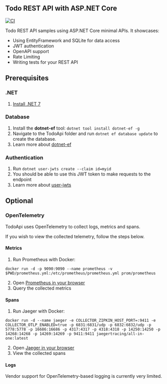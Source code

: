 ## Todo REST API with ASP.NET Core

[![CI](https://github.com/davidfowl/TodoApi/actions/workflows/ci.yaml/badge.svg)](https://github.com/davidfowl/TodoApi/actions/workflows/ci.yaml)

Todo REST API samples using ASP.NET Core minimal APIs. It showcases:

- Using EntityFramework and SQLite for data access
- JWT authentication
- OpenAPI support
- Rate Limiting
- Writing tests for your REST API

## Prerequisites

### .NET

1. [Install .NET 7](https://dotnet.microsoft.com/en-us/download)

### Database

1. Install the **dotnet-ef** tool: `dotnet tool install dotnet-ef -g`
1. Navigate to the TodoApi folder and run `dotnet ef database update` to create the database.
1. Learn more about [dotnet-ef](https://learn.microsoft.com/en-us/ef/core/cli/dotnet)

### Authentication

1. Run `dotnet user-jwts create --claim id=myid`
1. You should be able to use this JWT token to make requests to the endpoint
1. Learn more about [user-jwts](https://learn.microsoft.com/en-us/aspnet/core/fundamentals/minimal-apis/security?view=aspnetcore-7.0#using-dotnet-user-jwts-to-improve-development-time-testing)

## Optional

### OpenTelemetry

TodoApi uses OpenTelemetry to collect logs, metrics and spans.

If you wish to view the collected telemetry, follow the steps below.

#### Metrics

1. Run Prometheus with Docker:

```
docker run -d -p 9090:9090 --name prometheus -v $PWD/prometheus.yml:/etc/prometheus/prometheus.yml prom/prometheus
```

2. Open [Prometheus in your browser](http://localhost:9090/)
3. Query the collected metrics

#### Spans

1. Run Jaeger with Docker:

```
docker run -d --name jaeger -e COLLECTOR_ZIPKIN_HOST_PORT=:9411 -e COLLECTOR_OTLP_ENABLED=true -p 6831:6831/udp -p 6832:6832/udp -p 5778:5778 -p 16686:16686 -p 4317:4317 -p 4318:4318 -p 14250:14250 -p 14268:14268 -p 14269:14269 -p 9411:9411 jaegertracing/all-in-one:latest
```

2. Open [Jaeger in your browser](http://localhost:16686/)
3. View the collected spans

#### Logs

Vendor support for OpenTelemetry-based logging is currently very limited.
